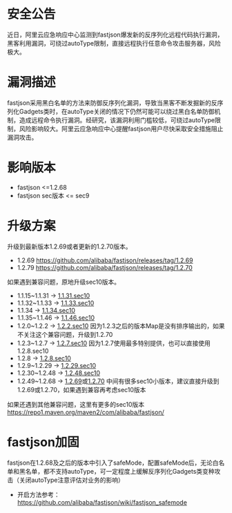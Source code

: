 # 安全公告
近日，阿里云应急响应中心监测到fastjson爆发新的反序列化远程代码执行漏洞，黑客利用漏洞，可绕过autoType限制，直接远程执行任意命令攻击服务器，风险极大。

# 漏洞描述
fastjson采用黑白名单的方法来防御反序列化漏洞，导致当黑客不断发掘新的反序列化Gadgets类时，在autoType关闭的情况下仍然可能可以绕过黑白名单防御机制，造成远程命令执行漏洞。经研究，该漏洞利用门槛较低，可绕过autoType限制，风险影响较大。阿里云应急响应中心提醒fastjson用户尽快采取安全措施阻止漏洞攻击。

# 影响版本
* fastjson <=1.2.68
* fastjson sec版本 <= sec9

# 升级方案
升级到最新版本1.2.69或者更新的1.2.70版本。
* 1.2.69 https://github.com/alibaba/fastjson/releases/tag/1.2.69
* 1.2.79 https://github.com/alibaba/fastjson/releases/tag/1.2.70

如果遇到兼容问题，原地升级sec10版本。
* 1.1.15~1.1.31 -> [1.1.31.sec10](https://repo1.maven.org/maven2/com/alibaba/fastjson/1.1.31.sec10)
* 1.1.32~1.1.33 -> [1.1.33.sec10](https://repo1.maven.org/maven2/com/alibaba/fastjson/1.1.33.sec10)
* 1.1.34        -> [1.1.34.sec10](https://repo1.maven.org/maven2/com/alibaba/fastjson/1.1.34.sec10)
* 1.1.35~1.1.46 -> [1.1.46.sec10](https://repo1.maven.org/maven2/com/alibaba/fastjson/1.1.46.sec10)
* 1.2.0~1.2.2   -> [1.2.2.sec10](https://repo1.maven.org/maven2/com/alibaba/fastjson/1.2.2.sec10) 因为1.2.3之后的版本Map是没有排序输出的，如果不关注这个兼容问题，升级到1.2.70
* 1.2.3~1.2.7   -> [1.2.7.sec10](https://repo1.maven.org/maven2/com/alibaba/fastjson/1.2.7.sec10) 因为1.2.7使用最多特别提供，也可以直接使用1.2.8.sec10
* 1.2.8 -> [1.2.8.sec10](https://repo1.maven.org/maven2/com/alibaba/fastjson/1.2.8.sec10)
* 1.2.9~1.2.29 -> [1.2.29.sec10](https://repo1.maven.org/maven2/com/alibaba/fastjson/1.2.29.sec10)
* 1.2.30~1.2.48 -> [1.2.48.sec10](https://repo1.maven.org/maven2/com/alibaba/fastjson/1.2.48.sec10)
* 1.2.49~1.2.68 -> [1.2.69](https://repo1.maven.org/maven2/com/alibaba/fastjson/1.2.69)或[1.2.70](https://repo1.maven.org/maven2/com/alibaba/fastjson/1.2.70)
中间有很多sec10小版本，建议直接升级到1.2.69或1.2.70，如果遇到兼容再考虑sec10版本

如果还遇到其他兼容问题，这里有更多的sec10版本 https://repo1.maven.org/maven2/com/alibaba/fastjson/

# fastjson加固
fastjson在1.2.68及之后的版本中引入了safeMode，配置safeMode后，无论白名单和黑名单，都不支持autoType，可一定程度上缓解反序列化Gadgets类变种攻击（关闭autoType注意评估对业务的影响）
* 开启方法参考： https://github.com/alibaba/fastjson/wiki/fastjson_safemode

